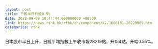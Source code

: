 ```yaml
---
layout: post
title: 日股半日升逾0.5%
date: 2022-09-09 10:44:44.000000000 +08:00
link: https://news.rthk.hk/rthk/ch/component/k2/1666181-20220909.htm
categories: rthk
---
```


日本股市半日上升，日經平均指數上午收市報28219點，升154點，升幅0.55%。
